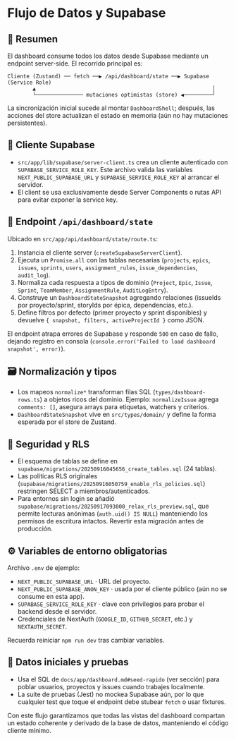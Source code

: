 # Flujo de Datos y Supabase

## 🔄 Resumen
El dashboard consume todos los datos desde Supabase mediante un endpoint server-side. El recorrido principal es:

```
Cliente (Zustand) ── fetch ──▶ /api/dashboard/state ──▶ Supabase (Service Role)
        ▲                                                        │
        └─────────────── mutaciones optimistas (store) ◀─────────┘
```

La sincronización inicial sucede al montar `DashboardShell`; después, las acciones del store actualizan el estado en memoria (aún no hay mutaciones persistentes).

## 🧵 Cliente Supabase
- `src/app/lib/supabase/server-client.ts` crea un cliente autenticado con `SUPABASE_SERVICE_ROLE_KEY`. Este archivo valida las variables `NEXT_PUBLIC_SUPABASE_URL` y `SUPABASE_SERVICE_ROLE_KEY` al arrancar el servidor.
- El client se usa exclusivamente desde Server Components o rutas API para evitar exponer la service key.

## 📡 Endpoint `/api/dashboard/state`
Ubicado en `src/app/api/dashboard/state/route.ts`:

1. Instancia el cliente server (`createSupabaseServerClient`).
2. Ejecuta un `Promise.all` con las tablas necesarias (`projects`, `epics`, `issues`, `sprints`, `users`, `assignment_rules`, `issue_dependencies`, `audit_log`).
3. Normaliza cada respuesta a tipos de dominio (`Project`, `Epic`, `Issue`, `Sprint`, `TeamMember`, `AssignmentRule`, `AuditLogEntry`).
4. Construye un `DashboardStateSnapshot` agregando relaciones (issueIds por proyecto/sprint, storyIds por épica, dependencias, etc.).
5. Define filtros por defecto (primer proyecto y sprint disponibles) y devuelve `{ snapshot, filters, activeProjectId }` como JSON.

El endpoint atrapa errores de Supabase y responde `500` en caso de fallo, dejando registro en consola (`console.error('Failed to load dashboard snapshot', error)`).

## 🗃️ Normalización y tipos
- Los mapeos `normalize*` transforman filas SQL (`types/dashboard-rows.ts`) a objetos ricos del dominio. Ejemplo: `normalizeIssue` agrega `comments: []`, asegura arrays para etiquetas, watchers y criterios.
- `DashboardStateSnapshot` vive en `src/types/domain/` y define la forma esperada por el store de Zustand.

## 🔐 Seguridad y RLS
- El esquema de tablas se define en `supabase/migrations/20250916045656_create_tables.sql` (24 tablas).
- Las políticas RLS originales (`supabase/migrations/20250916050759_enable_rls_policies.sql`) restringen SELECT a miembros/autenticados.
- Para entornos sin login se añadió `supabase/migrations/20250917093000_relax_rls_preview.sql`, que permite lecturas anónimas (`auth.uid() IS NULL`) manteniendo los permisos de escritura intactos. Revertir esta migración antes de producción.

## ⚙️ Variables de entorno obligatorias
Archivo `.env` de ejemplo:

- `NEXT_PUBLIC_SUPABASE_URL` · URL del proyecto.
- `NEXT_PUBLIC_SUPABASE_ANON_KEY` · usada por el cliente público (aún no se consume en esta app).
- `SUPABASE_SERVICE_ROLE_KEY` · clave con privilegios para probar el backend desde el servidor.
- Credenciales de NextAuth (`GOOGLE_ID`, `GITHUB_SECRET`, etc.) y `NEXTAUTH_SECRET`.

Recuerda reiniciar `npm run dev` tras cambiar variables.

## 🧪 Datos iniciales y pruebas
- Usa el SQL de `docs/app/dashboard.md#seed-rapido` (ver sección) para poblar usuarios, proyectos y issues cuando trabajes localmente.
- La suite de pruebas (Jest) no mockea Supabase aún, por lo que cualquier test que toque el endpoint debe stubear `fetch` o usar fixtures.

Con este flujo garantizamos que todas las vistas del dashboard compartan un estado coherente y derivado de la base de datos, manteniendo el código cliente mínimo.
